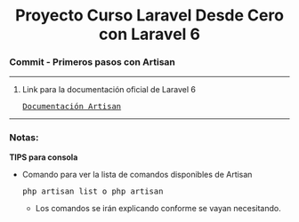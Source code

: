 
<h1 align="center">Proyecto Curso Laravel Desde Cero con Laravel 6</h1>
<h3><b>Commit -</b> <strong>Primeros pasos con Artisan</strong></h3>
<hr>
<ol>
  <li>
    <p>Link para la documentación oficial de Laravel 6</p>
    <pre><a href="https://laravel.com/docs/6.x/artisan">Documentación Artisan</a></pre>
  </li>
</ol>

<hr>

<!-- Notas -->
<h3><b>Notas:</b></h3>

<!-- Tips para consola -->
<p><b>TIPS para consola</b></p>
<ul>
  <li>
    Comando para ver la lista de comandos disponibles de Artisan
    <pre>php artisan list o php artisan</pre>
    <ul>
      <li>Los comandos se irán explicando conforme se vayan necesitando.</li>
    </ul>
  </li>
</ul>